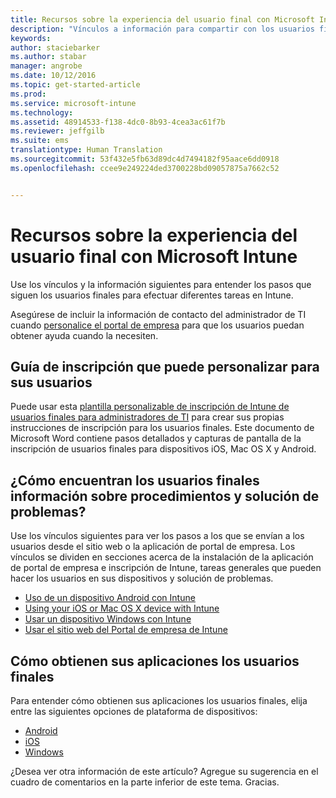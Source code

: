 ```yaml
---
title: Recursos sobre la experiencia del usuario final con Microsoft Intune | Microsoft Intune
description: "Vínculos a información para compartir con los usuarios finales"
keywords: 
author: staciebarker
ms.author: stabar
manager: angrobe
ms.date: 10/12/2016
ms.topic: get-started-article
ms.prod: 
ms.service: microsoft-intune
ms.technology: 
ms.assetid: 48914533-f138-4dc0-8b93-4cea3ac61f7b
ms.reviewer: jeffgilb
ms.suite: ems
translationtype: Human Translation
ms.sourcegitcommit: 53f432e5fb63d89dc4d7494182f95aace6dd0918
ms.openlocfilehash: ccee9e249224ded3700228bd09057875a7662c52


---
```


# Recursos sobre la experiencia del usuario final con Microsoft Intune

Use los vínculos y la información siguientes para entender los pasos que siguen los usuarios finales para efectuar diferentes tareas en Intune.

Asegúrese de incluir la información de contacto del administrador de TI cuando [personalice el portal de empresa](/Intune/get-started/start-with-a-paid-subscription-to-microsoft-intune-step-7) para que los usuarios puedan obtener ayuda cuando la necesiten.

## Guía de inscripción que puede personalizar para sus usuarios

Puede usar esta [plantilla personalizable de inscripción de Intune de usuarios finales para administradores de TI](https://gallery.technet.microsoft.com/End-user-Intune-enrollment-55dfd64a) para crear sus propias instrucciones de inscripción para los usuarios finales. Este documento de Microsoft Word contiene pasos detallados y capturas de pantalla de la inscripción de usuarios finales para dispositivos iOS, Mac OS X y Android.

## ¿Cómo encuentran los usuarios finales información sobre procedimientos y solución de problemas?

Use los vínculos siguientes para ver los pasos a los que se envían a los usuarios desde el sitio web o la aplicación de portal de empresa. Los vínculos se dividen en secciones acerca de la instalación de la aplicación de portal de empresa e inscripción de Intune, tareas generales que pueden hacer los usuarios en sus dispositivos y solución de problemas.

- [Uso de un dispositivo Android con Intune](/Intune/EndUser/using-your-android-device-with-intune)
- [Using your iOS or Mac OS X device with Intune](/Intune/EndUser/using-your-ios-or-mac-os-x-device-with-intune)
- [Usar un dispositivo Windows con Intune](/Intune/EndUser/using-your-windows-device-with-intune)
- [Usar el sitio web del Portal de empresa de Intune](/Intune/EndUser/using-the-intune-company-portal-website)


## Cómo obtienen sus aplicaciones los usuarios finales

Para entender cómo obtienen sus aplicaciones los usuarios finales, elija entre las siguientes opciones de plataforma de dispositivos:

- [Android](how-your-android-users-get-their-apps.md)
- [iOS](how-your-ios-users-get-their-apps.md)
- [Windows](how-your-windows-users-get-their-apps.md)



¿Desea ver otra información de este artículo? Agregue su sugerencia en el cuadro de comentarios en la parte inferior de este tema. Gracias.



<!--HONumber=Oct16_HO2-->


